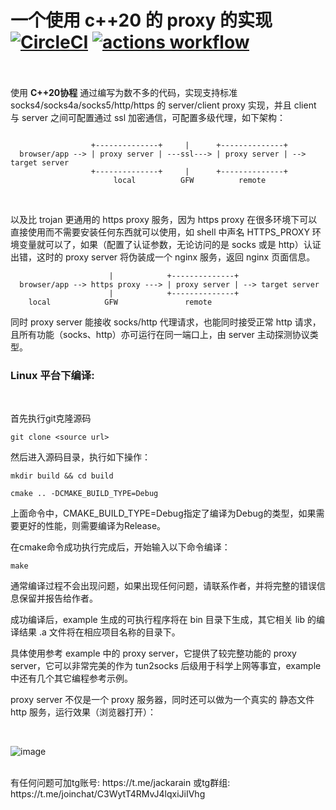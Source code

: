 一个使用 c++20 的 proxy 的实现
<BR>
[![CircleCI](https://dl.circleci.com/status-badge/img/gh/Jackarain/proxy/tree/master.svg?style=shield)](https://dl.circleci.com/status-badge/redirect/gh/Jackarain/proxy/tree/master)
[![actions workflow](https://github.com/jackarain/proxy/actions/workflows/Build.yml/badge.svg)](https://github.com/Jackarain/proxy/actions)
<BR>
<BR>
=======================================

使用 **C++20协程** 通过编写为数不多的代码，实现支持标准 socks4/socks4a/socks5/http/https 的 server/client proxy 实现，并且 client 与 server 之间可配置通过 ssl 加密通信，可配置多级代理，如下架构：
<BR>

~~~

                  +--------------+     |      +--------------+
  browser/app --> | proxy server | ---ssl---> | proxy server | --> target server
                  +--------------+     |      +--------------+
                       local          GFW          remote
~~~
<BR>

以及比 trojan 更通用的 https proxy 服务，因为 https proxy 在很多环境下可以直接使用而不需要安装任何东西就可以使用，如 shell 中声名 HTTPS_PROXY 环境变量就可以了，如果（配置了认证参数，无论访问的是 socks 或是 http）认证出错，这时的 proxy server 将伪装成一个 nginx 服务，返回 nginx 页面信息。
<BR>

~~~
                      |            +--------------+
  browser/app --> https proxy ---> | proxy server | --> target server
                      |            +--------------+
    local            GFW               remote
~~~

同时 proxy server 能接收 socks/http 代理请求，也能同时接受正常 http 请求，且所有功能（socks、http）亦可运行在同一端口上，由 server 主动探测协议类型。
<BR>

### Linux 平台下编译:

<br>

首先执行git克隆源码

```
git clone <source url>
```

然后进入源码目录，执行如下操作：

```
mkdir build && cd build
```
```
cmake .. -DCMAKE_BUILD_TYPE=Debug
```

上面命令中，CMAKE_BUILD_TYPE=Debug指定了编译为Debug的类型，如果需要更好的性能，则需要编译为Release。

在cmake命令成功执行完成后，开始输入以下命令编译：

```
make
```

通常编译过程不会出现问题，如果出现任何问题，请联系作者，并将完整的错误信息保留并报告给作者。

成功编译后，example 生成的可执行程序将在 bin 目录下生成，其它相关 lib 的编译结果 .a 文件将在相应项目名称的目录下。


具体使用参考 example 中的 proxy server，它提供了较完整功能的 proxy server，它可以非常完美的作为 tun2socks 后级用于科学上网等事宜，example 中还有几个其它编程参考示例。

proxy server 不仅是一个 proxy 服务器，同时还可以做为一个真实的 静态文件 http 服务，运行效果（浏览器打开）：

<BR>

![image](https://user-images.githubusercontent.com/378220/211153949-74a84038-f899-4e48-99c7-bd6af6bef82d.png)


<BR>
有任何问题可加tg账号: https://t.me/jackarain 或tg群组: https://t.me/joinchat/C3WytT4RMvJ4lqxiJiIVhg
